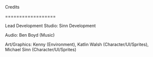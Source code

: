 Credits

==================

Lead Development Studio: Sinn Development

Audio: Ben Boyd (Music)

Art/Graphics: Kenny (Environment), Katlin Walsh (Character/UI/Sprites), Michael Sinn (Character/UI/Sprites)
